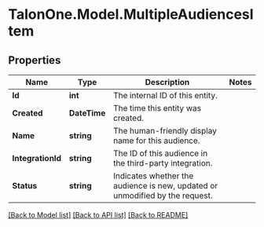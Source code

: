# TalonOne.Model.MultipleAudiencesItem
## Properties

Name | Type | Description | Notes
------------ | ------------- | ------------- | -------------
**Id** | **int** | The internal ID of this entity. | 
**Created** | **DateTime** | The time this entity was created. | 
**Name** | **string** | The human-friendly display name for this audience. | 
**IntegrationId** | **string** | The ID of this audience in the third-party integration. | 
**Status** | **string** | Indicates whether the audience is new, updated or unmodified by the request.  | 

[[Back to Model list]](../README.md#documentation-for-models) [[Back to API list]](../README.md#documentation-for-api-endpoints) [[Back to README]](../README.md)

